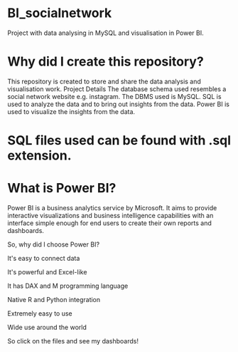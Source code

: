 # BI_socialnetwork
Project with data analysing in MySQL and visualisation in Power BI.
# Why did I create this repository?
This repository is created to store and share the data analysis and visualisation work. 
Project Details
The database schema used resembles a social network website e.g. instagram. The DBMS used is MySQL. SQL is used to analyze the data and to bring out insights from the data. Power BI is used to visualize the insights from the data.

# SQL files used can be found with .sql extension.

# What is Power BI?
Power BI is a business analytics service by Microsoft. It aims to provide interactive visualizations and business intelligence capabilities with an interface simple enough for end users to create their own reports and dashboards.

So, why did I choose Power BI?

It's easy to connect data

It's powerful and Excel-like

It has DAX and M programming language

Native R and Python integration

Extremely easy to use

Wide use around the world


So click on the files and see my dashboards!
